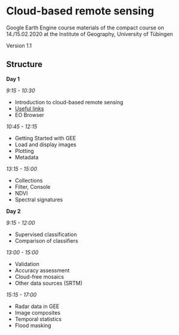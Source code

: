 # Cloud-based remote sensing
Google Earth Engine course materials of the compact course on 14./15.02.2020 at the Institute of Geography, University of Tübingen

Version 1.1
## Structure

**Day 1**

*9:15 - 10:30*
- Introduction to cloud-based remote sensing
- [Useful links](https://github.com/Geo-Uni-Tuebingen/GEE/blob/master/useful%20links)
- EO Browser

*10:45 - 12:15*
- Getting Started with GEE
- Load and display images
- Plotting
- Metadata

*13:15 - 15:00* 
- Collections
- Filter, Console
- NDVI
- Spectral signatures


**Day 2**

*9:15 - 12:00*
- Supervised classification
- Comparison of classifiers

*13:00 - 15:00*
- Validation
- Accuracy assessment
- Cloud-free mosaics
- Other data sources (SRTM)

*15:15 - 17:00*
- Radar data in GEE
- Image composites
- Temporal statistics
- Flood masking

